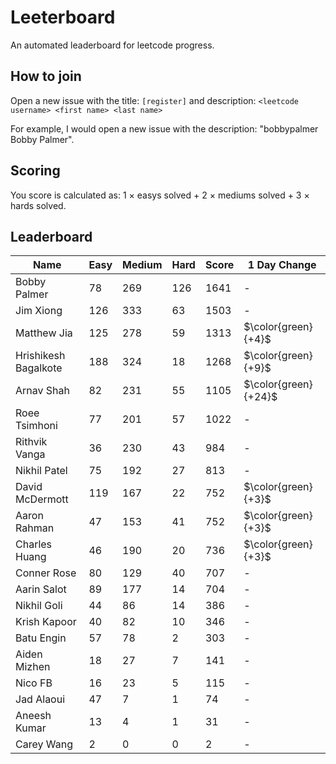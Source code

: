 # Leeterboard

An automated leaderboard for leetcode progress.

## How to join

Open a new issue with the title: `[register]` and description:
`<leetcode username> <first name> <last name>`

For example, I would open a new issue with the description: "bobbypalmer Bobby Palmer".

## Scoring

You score is calculated as:
1 $\times$ easys solved + 2 $\times$ mediums solved + 3 $\times$ hards solved.

## Leaderboard
| Name | Easy | Medium | Hard | Score | 1 Day Change |
| --- | --- | --- | --- | --- | --- |
| Bobby Palmer | 78 | 269 | 126 | 1641 | - |
| Jim Xiong | 126 | 333 | 63 | 1503 | - |
| Matthew Jia | 125 | 278 | 59 | 1313 | $\color{green}{+4}$ |
| Hrishikesh Bagalkote | 188 | 324 | 18 | 1268 | $\color{green}{+9}$ |
| Arnav Shah | 82 | 231 | 55 | 1105 | $\color{green}{+24}$ |
| Roee Tsimhoni | 77 | 201 | 57 | 1022 | - |
| Rithvik Vanga | 36 | 230 | 43 | 984 | - |
| Nikhil Patel | 75 | 192 | 27 | 813 | - |
| David McDermott | 119 | 167 | 22 | 752 | $\color{green}{+3}$ |
| Aaron Rahman | 47 | 153 | 41 | 752 | $\color{green}{+3}$ |
| Charles Huang | 46 | 190 | 20 | 736 | $\color{green}{+3}$ |
| Conner Rose | 80 | 129 | 40 | 707 | - |
| Aarin Salot | 89 | 177 | 14 | 704 | - |
| Nikhil Goli | 44 | 86 | 14 | 386 | - |
| Krish Kapoor | 40 | 82 | 10 | 346 | - |
| Batu Engin | 57 | 78 | 2 | 303 | - |
| Aiden Mizhen | 18 | 27 | 7 | 141 | - |
| Nico FB | 16 | 23 | 5 | 115 | - |
| Jad Alaoui | 47 | 7 | 1 | 74 | - |
| Aneesh Kumar | 13 | 4 | 1 | 31 | - |
| Carey Wang | 2 | 0 | 0 | 2 | - |
